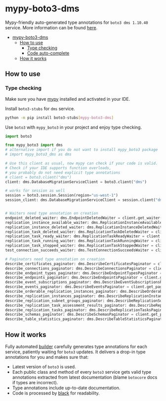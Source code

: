 # mypy-boto3-dms

Mypy-friendly auto-generated type annotations for `boto3 dms 1.10.40` service.
More information can be found [here](https://github.com/vemel/mypy_boto3).

- [mypy-boto3-dms](#mypy-boto3-dms)
  - [How to use](#how-to-use)
    - [Type checking](#type-checking)
    - [Code auto-complete](#code-auto-complete)
  - [How it works](#how-it-works)

## How to use

### Type checking

Make sure you have [mypy](https://github.com/python/mypy) installed and activated in your IDE.

Install `boto3-stubs` for `dms` service.

```bash
python -m pip install boto3-stubs[mypy-boto3-dms]
```

Use `boto3` with `mypy_boto3` in your project and enjoy type checking.

```python
import boto3

from mypy_boto3 import dms
# alternative import if you do not want to install mypy_boto3 package
# import mypy_boto3_dms as dms

# Use this client as usual, now mypy can check if your code is valid.
# Check if your IDE supports function overloads,
# you probably do not need explicit type annotations
# client = boto3.client("dms")
client: dms.DatabaseMigrationServiceClient = boto3.client("dms")

# works for session as well
session = boto3.session.Session(region="us-west-1")
session_client: dms.DatabaseMigrationServiceClient = session.client("dms")


# Waiters need type annotation on creation
endpoint_deleted_waiter: dms.EndpointDeletedWaiter = client.get_waiter("endpoint_deleted")
replication_instance_available_waiter: dms.ReplicationInstanceAvailableWaiter = client.get_waiter("replication_instance_available")
replication_instance_deleted_waiter: dms.ReplicationInstanceDeletedWaiter = client.get_waiter("replication_instance_deleted")
replication_task_deleted_waiter: dms.ReplicationTaskDeletedWaiter = client.get_waiter("replication_task_deleted")
replication_task_ready_waiter: dms.ReplicationTaskReadyWaiter = client.get_waiter("replication_task_ready")
replication_task_running_waiter: dms.ReplicationTaskRunningWaiter = client.get_waiter("replication_task_running")
replication_task_stopped_waiter: dms.ReplicationTaskStoppedWaiter = client.get_waiter("replication_task_stopped")
test_connection_succeeds_waiter: dms.TestConnectionSucceedsWaiter = client.get_waiter("test_connection_succeeds")

# Paginators need type annotation on creation
describe_certificates_paginator: dms.DescribeCertificatesPaginator = client.get_paginator("describe_certificates")
describe_connections_paginator: dms.DescribeConnectionsPaginator = client.get_paginator("describe_connections")
describe_endpoint_types_paginator: dms.DescribeEndpointTypesPaginator = client.get_paginator("describe_endpoint_types")
describe_endpoints_paginator: dms.DescribeEndpointsPaginator = client.get_paginator("describe_endpoints")
describe_event_subscriptions_paginator: dms.DescribeEventSubscriptionsPaginator = client.get_paginator("describe_event_subscriptions")
describe_events_paginator: dms.DescribeEventsPaginator = client.get_paginator("describe_events")
describe_orderable_replication_instances_paginator: dms.DescribeOrderableReplicationInstancesPaginator = client.get_paginator("describe_orderable_replication_instances")
describe_replication_instances_paginator: dms.DescribeReplicationInstancesPaginator = client.get_paginator("describe_replication_instances")
describe_replication_subnet_groups_paginator: dms.DescribeReplicationSubnetGroupsPaginator = client.get_paginator("describe_replication_subnet_groups")
describe_replication_task_assessment_results_paginator: dms.DescribeReplicationTaskAssessmentResultsPaginator = client.get_paginator("describe_replication_task_assessment_results")
describe_replication_tasks_paginator: dms.DescribeReplicationTasksPaginator = client.get_paginator("describe_replication_tasks")
describe_schemas_paginator: dms.DescribeSchemasPaginator = client.get_paginator("describe_schemas")
describe_table_statistics_paginator: dms.DescribeTableStatisticsPaginator = client.get_paginator("describe_table_statistics")
```

## How it works

Fully automated [builder](https://github.com/vemel/mypy_boto3) carefully generates
type annotations for each service, patiently waiting for `boto3` updates. It delivers
a drop-in type annotations for you and makes sure that:

- Latest version of `boto3` is used.
- Each public class and method of every `boto3` service gets valid type annotations
  extracted from latest documentation (blame `botocore` docs if types are incorrect).
- Type annotations include up-to-date documentation.
- Code is processed by [black](https://github.com/psf/black) for readability.
